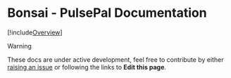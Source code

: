 **Bonsai - PulsePal** Documentation
=================================

[!include[Overview](~/articles/overview.md)]

> [!Warning]
> These docs are under active development, feel free to contribute by either [raising an issue](https://github.com/bonsai-rx/pulsepal/issues) or following the links to **Edit this page**.